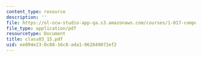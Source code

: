 ```yaml
---
content_type: resource
description: ''
file: https://ol-ocw-studio-app-qa.s3.amazonaws.com/courses/1-017-computing-and-data-analysis-for-environmental-applications-fall-2003/ee094e230c8816c8ada1062849072ef2_class03_15.pdf
file_type: application/pdf
resourcetype: Document
title: class03_15.pdf
uid: ee094e23-0c88-16c8-ada1-062849072ef2
---
```

